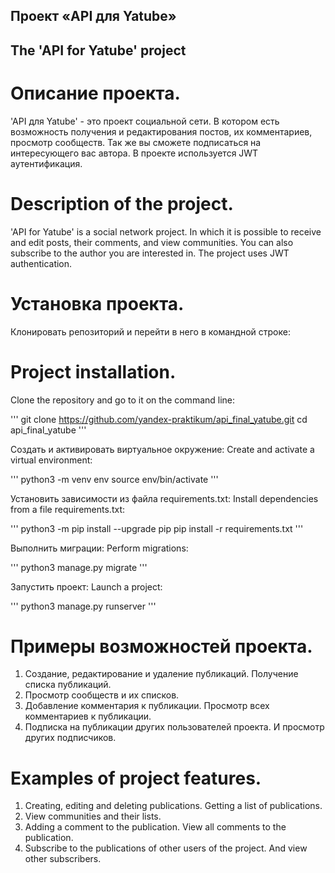 ## Проект «API для Yatube»
## The 'API for Yatube' project

# Описание проекта.
'API для Yatube' - это проект социальной сети. В котором есть возможность получения и редактирования постов, их комментариев, просмотр сообществ. Так же вы сможете подписаться на интересующего вас автора. В проекте используется JWT аутентификация.
# Description of the project.
'API for Yatube' is a social network project. In which it is possible to receive and edit posts, their comments, and view communities. You can also subscribe to the author you are interested in. The project uses JWT authentication.

# Установка проекта.
Клонировать репозиторий и перейти в него в командной строке:
# Project installation.
Clone the repository and go to it on the command line:

'''
git clone https://github.com/yandex-praktikum/api_final_yatube.git
cd api_final_yatube
'''

Cоздать и активировать виртуальное окружение:
Create and activate a virtual environment:

'''
python3 -m venv env
source env/bin/activate
'''

Установить зависимости из файла requirements.txt:
Install dependencies from a file requirements.txt:

'''
python3 -m pip install --upgrade pip
pip install -r requirements.txt
'''

Выполнить миграции:
Perform migrations:

'''
python3 manage.py migrate
'''

Запустить проект:
Launch a project:

'''
python3 manage.py runserver
'''

# Примеры возможностей проекта.
1. Создание, редактирование и удаление публикаций. Получение списка публикаций.
1. Просмотр сообществ и их списков.
1. Добавление комментария к публикации. Просмотр всех комментариев к публикации.
1. Подписка на публикации других пользователей проекта. И просмотр других подписчиков.
# Examples of project features.
1. Creating, editing and deleting publications. Getting a list of publications.
1. View communities and their lists.
1. Adding a comment to the publication. View all comments to the publication.
1. Subscribe to the publications of other users of the project. And view other subscribers.
